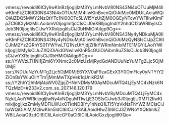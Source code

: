 vmess://ewoidiI6ICIyIiwKInBzIjogIjIzM3YyLmNvbV80NS43Ni4xOTUuMjM4IiwKImFkZCI6ICI0NS43Ni4xOTUuMjM4IiwKInBvcnQiOiAiMjc0MDUiLAoiaWQiOiAiZDQ5MWY2NzQtYTc1Ni00OTc5LWI5YzUtZjM0OGEyNTcwYWFlIiwKImFpZCI6ICIyMzMiLAoibmV0IjogImtjcCIsCiJ0eXBlIjogIndlY2hhdC12aWRlbyIsCiJob3N0IjogIiIsCiJwYXRoIjogIiIsCiJ0bHMiOiAiIgp9Cg==
vmess://ewoidiI6ICIyIiwKInBzIjogIjIzM3YyLmNvbV80NS43Ny4yNDkuMjA0IiwKImFkZCI6ICI0NS43Ny4yNDkuMjA0IiwKInBvcnQiOiAiMzQyNSIsCiJpZCI6ICJhM2YzZGRhYS01YWYwLTQ1NzUtYjdjZi1kYWRmNmIxMTE1MGYiLAoiYWlkIjogIjIzMyIsCiJuZXQiOiAidGNwIiwKInR5cGUiOiAibm9uZSIsCiJob3N0IjogIiIsCiJwYXRoIjogIiIsCiJ0bHMiOiAiIgp9Cg==
ss://YWVzLTI1Ni1jZmI6YXNmc2c0MzUzMjRydGdANDUuNzYuMTg2Ljc5OjM0MjE
ssr://NDUuNzYuMTg2Ljc5OjM0MjE6YXV0aF9zaGExX3Y0OmFlcy0yNTYtY2ZiOnBsYWluOllYTm1jMmMwTXpVek1qUnlkR2M
ss://Y2hhY2hhMjAtaWV0ZjpjZHNnNDMyM0AyMDcuMTQ4LjEyMC4xNzk6NTQzMzE=#233v2.com_ss_207.148.120.179
vmess://ewoidiI6ICIyIiwKInBzIjogIjIzM3YyLmNvbV8yMDcuMTQ4LjEyMC4xNzkiLAoiYWRkIjogIjIwNy4xNDguMTIwLjE3OSIsCiJwb3J0IjogIjU0MTI2IiwKImlkIjogIjkzZmMyMDFlLWUxOTktNDBiYy1hNzQ1LTI5YzVkNzFhYWZiMCIsCiJhaWQiOiAiMjMzIiwKIm5ldCI6ICJrY3AiLAoidHlwZSI6ICJ3ZWNoYXQtdmlkZW8iLAoiaG9zdCI6ICIiLAoicGF0aCI6ICIiLAoidGxzIjogIiIKfQo=
